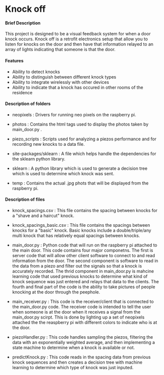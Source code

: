 # Knock off

#### Brief Description
This project is designed to be a visual feedback system for when a door knock occurs. Knock off is a retrofit electronics setup that allow you to listen for knocks on the door and then have that information relayed to an array of lights indicating that someone is that the door.

#### Features
- Ability to detect knocks
- Ability to distinguish between different knock types
- Ability to integrate wirelessly with other devices
- Ability to indicate that a knock has occured in other rooms of the residence

#### Description of folders
- neopixels : Drivers for running neo pixels on the raspberry pi.

- photos : Contains the html tags used to display the photos taken by main_door.py .

- piezo_scripts : Scripts used for analyzing a piezos performance and for recording new knocks to a data file.

- site-packages/sklearn : A file which helps handle the dependencies for the sklearn python library.

- sklearn : A python library which is used to generate a decision tree which is used to determine which knock was sent.

- temp : Contains the actual .jpg phots that will be displayed from the raspberry pi.

#### Description of files
- knock_spacings.csv : This file contains the spacing between knocks for a "shave and a haircut" knock.
- knock_spacings_basic.csv : This file contains the spacings between knocks for a "basic" knock. Basic knocks include a double/triple/any multi knock that has relatively equal spacings between knocks.

- main_door.py : Python code that will run on the raspberry pi attached to the main door. This code contains four major componetns. The first is server code that will allow other client software to connect to and read information from the door. The second component is software to read in the data from a piezo and filter out the signals so that a knock is accurately recorded. The thrid component in main_door.py is mahcine learning code that used previous knocks to determine what kind of knock sequence was just entered and relays that data to the clients. The fourth and final part of the code is the ability to take pictures of people knocking at the door through the peephole. 

- main_receiver.py : This code is the receiver/client that is connected to the main_door.py code. The receiver code is intended to tell the user when someone is at the door when it receives a signal from the main_door.py scirpt. This is done by lighting up a set of neopixels attached the the reaspberry pi with different colors to indicate who is at the door. 

- piezoHandler.py : This code handles sampling the piezos, filtering the data with an exponentially weighted average, and then implementing a state machine to determine when a knock is available or not.

- predictKnock.py : This code reads in the spacing data from previous knock sequences and then creates a decision tree with machine learning to determine which type of knock was just inputed.  
